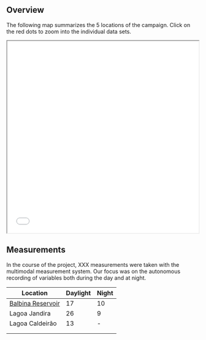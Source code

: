 ## Overview

The following map summarizes the 5 locations of the campaign. Click on the red dots to zoom into the individual data sets.

<iframe src="html/index.html" height="500" width="500"></iframe>

## Measurements

In the course of the project, XXX measurements were taken with the multimodal measurement system. Our focus was on the autonomous recording of variables both during the day and at night.

| Location                                                       | Daylight | Night |
| -------------------------------------------------------------- | -------- | ----- |
| [Balbina Reservoir](https://en.wikipedia.org/wiki/Balbina_Dam) | 17       | 10    |
| Lagoa Jandira                                                  | 26       | 9     |
| Lagoa Caldeirão                                                | 13       | -     |
|                                                                |          |       |
|                                                                |          |       |
